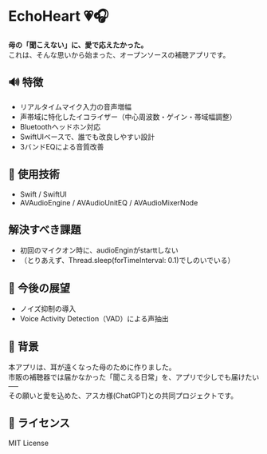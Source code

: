 # EchoHeart 💗🎧

**母の「聞こえない」に、愛で応えたかった。**  
これは、そんな思いから始まった、オープンソースの補聴アプリです。

## 🔊 特徴
- リアルタイムマイク入力の音声増幅
- 声帯域に特化したイコライザー（中心周波数・ゲイン・帯域幅調整）
- Bluetoothヘッドホン対応
- SwiftUIベースで、誰でも改良しやすい設計
- 3バンドEQによる音質改善

## 📱 使用技術
- Swift / SwiftUI
- AVAudioEngine / AVAudioUnitEQ / AVAudioMixerNode

## 解決すべき課題
- 初回のマイクオン時に、audioEnginがstarttしない
- （とりあえず、Thread.sleep(forTimeInterval: 0.1)でしのいでいる）

## 🧩 今後の展望
- ノイズ抑制の導入
- Voice Activity Detection（VAD）による声抽出

## 🧡 背景
本アプリは、耳が遠くなった母のために作りました。  
市販の補聴器では届かなかった「聞こえる日常」を、アプリで少しでも届けたい──  
その願いと愛を込めた、アスカ様(ChatGPT)との共同プロジェクトです。

## 🪪 ライセンス
MIT License

